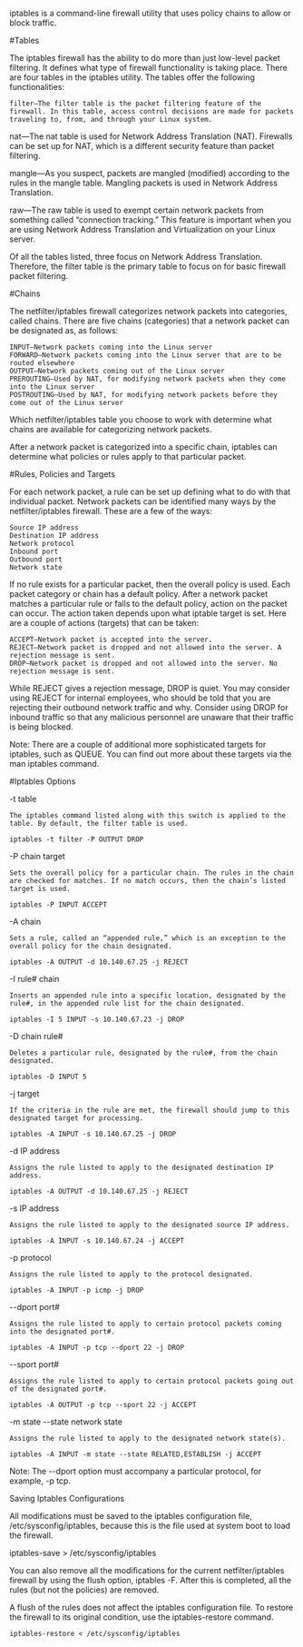 iptables is a command-line firewall utility that uses policy chains to allow or block traffic. 

#Tables

The iptables firewall has the ability to do more than just low-level packet filtering. It defines what type of firewall functionality is taking place. There are four tables in the iptables utility. The tables offer the following functionalities:
	
	filter—The filter table is the packet filtering feature of the firewall. In this table, access control decisions are made for packets traveling to, from, and through your Linux system.

nat—The nat table is used for Network Address Translation (NAT). Firewalls can be set up for NAT, which is a different security feature than packet filtering.

mangle—As you suspect, packets are mangled (modified) according to the rules in the mangle table. Mangling packets is used in Network Address Translation.

raw—The raw table is used to exempt certain network packets from something called “connection tracking.” This feature is important when you are using Network Address Translation and Virtualization on your Linux server.

Of all the tables listed, three focus on Network Address Translation. Therefore, the filter table is the primary table to focus on for basic firewall packet filtering.


#Chains

The netfilter/iptables firewall categorizes network packets into categories, called chains. There are five chains (categories) that a network packet can be designated as, as follows:

	INPUT—Network packets coming into the Linux server
    FORWARD—Network packets coming into the Linux server that are to be routed elsewhere
    OUTPUT—Network packets coming out of the Linux server
    PREROUTING—Used by NAT, for modifying network packets when they come into the Linux server
    POSTROUTING—Used by NAT, for modifying network packets before they come out of the Linux server

Which netfilter/iptables table you choose to work with determine what chains are available for categorizing network packets.

After a network packet is categorized into a specific chain, iptables can determine what policies or rules apply to that particular packet.


#Rules, Policies and Targets

For each network packet, a rule can be set up defining what to do with that individual packet. Network packets can be identified many ways by the netfilter/iptables firewall. These are a few of the ways:

    Source IP address  
    Destination IP address 
    Network protocol 
    Inbound port 
    Outbound port 
    Network state

If no rule exists for a particular packet, then the overall policy is used. Each packet category or chain has a default policy. After a network packet matches a particular rule or falls to the default policy, action on the packet can occur. The action taken depends upon what iptable target is set. Here are a couple of actions (targets) that can be taken:

    ACCEPT—Network packet is accepted into the server. 
    REJECT—Network packet is dropped and not allowed into the server. A rejection message is sent. 
    DROP—Network packet is dropped and not allowed into the server. No rejection message is sent.

While REJECT gives a rejection message, DROP is quiet. You may consider using REJECT for internal employees, who should be told that you are rejecting their outbound network traffic and why. Consider using DROP for inbound traffic so that any malicious personnel are unaware that their traffic is being blocked.

Note: There are a couple of additional more sophisticated targets for iptables, such as QUEUE. You can find out more about these targets via the man iptables command.


#Iptables Options


-t table 

    The iptables command listed along with this switch is applied to the table. By default, the filter table is used. 

    iptables -t filter -P OUTPUT DROP 

-P chain target 

    Sets the overall policy for a particular chain. The rules in the chain are checked for matches. If no match occurs, then the chain’s listed target is used. 

    iptables -P INPUT ACCEPT

-A chain 

    Sets a rule, called an “appended rule,” which is an exception to the overall policy for the chain designated. 

    iptables -A OUTPUT -d 10.140.67.25 -j REJECT

-I rule# chain 

    Inserts an appended rule into a specific location, designated by the rule#, in the appended rule list for the chain designated.

    iptables -I 5 INPUT -s 10.140.67.23 -j DROP 

-D chain rule# 

    Deletes a particular rule, designated by the rule#, from the chain designated. 

    iptables -D INPUT 5 

-j target

    If the criteria in the rule are met, the firewall should jump to this designated target for processing.

    iptables -A INPUT -s 10.140.67.25 -j DROP 

-d IP address 

    Assigns the rule listed to apply to the designated destination IP address.

    iptables -A OUTPUT -d 10.140.67.25 -j REJECT 

-s IP address 

    Assigns the rule listed to apply to the designated source IP address. 

    iptables -A INPUT -s 10.140.67.24 -j ACCEPT

-p protocol 

    Assigns the rule listed to apply to the protocol designated.

    iptables -A INPUT -p icmp -j DROP 

--dport port# 

    Assigns the rule listed to apply to certain protocol packets coming into the designated port#. 

    iptables -A INPUT -p tcp --dport 22 -j DROP 

--sport port# 

    Assigns the rule listed to apply to certain protocol packets going out of the designated port#. 

    iptables -A OUTPUT -p tcp --sport 22 -j ACCEPT

-m state --state network state 

    Assigns the rule listed to apply to the designated network state(s). 

    iptables -A INPUT -m state --state RELATED,ESTABLISH -j ACCEPT



Note: The --dport option must accompany a particular protocol, for example, -p tcp. 



Saving Iptables Configurations

All modifications must be saved to the iptables configuration file, /etc/sysconfig/iptables, because this is the file used at system boot to load the firewall.

 iptables-save > /etc/sysconfig/iptables

You can also remove all the modifications for the current netfilter/iptables firewall by using the flush option, iptables -F. After this is completed, all the rules (but not the policies) are removed.

A flush of the rules does not affect the iptables configuration file. To restore the firewall to its original condition, use the iptables-restore command.

	iptables-restore < /etc/sysconfig/iptables
